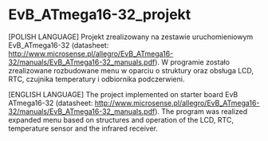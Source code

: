 # EvB_ATmega16-32_projekt

[POLISH LANGUAGE]
Projekt zrealizowany na zestawie uruchomieniowym EvB_ATmega16-32 (datasheet: http://www.microsense.pl/allegro/EvB_ATmega16-32/manuals/EvB_ATmega16-32_manuals.pdf). W programie zostało zrealizowane rozbudowane menu w oparciu o struktury oraz obsługa LCD, RTC, czujnika temperatury i odbiornika podczerwieni.

[ENGLISH LANGUAGE]
The project implemented on starter board EvB ATmega16-32 (datasheet: http://www.microsense.pl/allegro/EvB_ATmega16-32/manuals/EvB_ATmega16-32_manuals.pdf). The program was realized expanded menu based on structures and operation of the LCD, RTC, temperature sensor and the infrared receiver.
